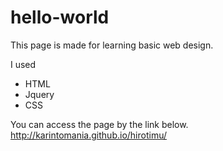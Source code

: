 # hello-world
This page is made for learning basic web design.

I used
+ HTML
+ Jquery
+ CSS

You can access the page by the link below.
http://karintomania.github.io/hirotimu/